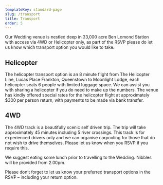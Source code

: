 ```yaml
---
templateKey: standard-page
slug: /transport
title: Transport
order: 5
---
```

Our Wedding venue is nestled deep in 33,000 acre Ben Lomond Station with access via 4WD or Helicopter only, as part of the RSVP please do let us know which transport option you would like to take.

## Helicopter

The helicopter transport option is an 8 minute flight from The Helicopter Line, Lucas Place Frankton, Queenstown to Moonlight Lodge, each helicopter seats 6 people with limited luggage space. We can assist you with sharing a helicopter if you do need to make up the numbers. The venue has kindly offered special rates for the helicopter flight at approximately $300 per person return, with payments to be made via bank transfer.

## 4WD

The 4WD track is a beautifully scenic self driven trip. The trip will take approximately 45 minutes including 5 river crossings. This track is for experienced drivers only and we can organise carpooling for those that do not wish to drive themselves. Please let us know when you RSVP if you require this.

We suggest eating some lunch prior to travelling to the Wedding. Nibbles will be provided from 2.00pm.

Please don’t forget to let us know your preferred transport options in the RSVP – including your return option.